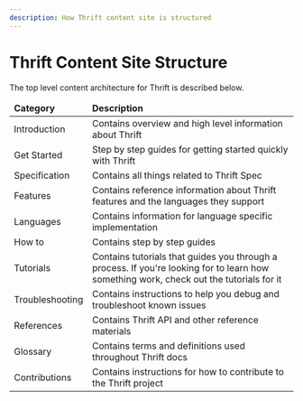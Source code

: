 ```yaml
---
description: How Thrift content site is structured
---
```


# Thrift Content Site Structure
The top level content architecture for Thrift is described below.

<table>
<thead><td><b>Category</b></td><td><b>Description</b></td></thead>
<tr><td>Introduction</td><td>Contains overview and high level information about Thrift</td></tr>
<tr><td>Get Started</td><td>Step by step guides for getting started quickly with Thrift</td></tr>
<tr><td>Specification</td><td>Contains all things related to Thrift Spec</td></tr>
<tr><td>Features</td><td>Contains reference information about Thrift features and the languages they support</td></tr>
<tr><td>Languages</td><td>Contains information for language specific implementation</td></tr>
<tr><td>How to</td><td>Contains step by step guides</td></tr>
<tr><td>Tutorials</td><td>Contains tutorials that guides you through a process. If you're looking for to learn how something work, check out the tutorials for it</td></tr>
<tr><td>Troubleshooting</td><td>Contains instructions to help you debug and troubleshoot known issues</td></tr>
<tr><td>References</td><td>Contains Thrift API and other reference materials</td></tr>
<tr><td>Glossary</td><td>Contains terms and definitions used throughout Thrift docs</td></tr>
<tr><td>Contributions</td><td>Contains instructions for how to contribute to the Thrift project</td></tr>
</table>
